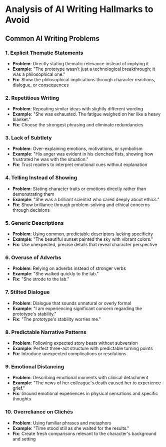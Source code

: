 # Analysis of AI Writing Hallmarks to Avoid

## Common AI Writing Problems

### 1. Explicit Thematic Statements
- **Problem**: Directly stating thematic relevance instead of implying it
- **Example**: "The prototype wasn't just a technological breakthrough; it was a philosophical one."
- **Fix**: Show the philosophical implications through character reactions, dialogue, or consequences

### 2. Repetitious Writing
- **Problem**: Repeating similar ideas with slightly different wording
- **Example**: "She was exhausted. The fatigue weighed on her like a heavy blanket."
- **Fix**: Choose the strongest phrasing and eliminate redundancies

### 3. Lack of Subtlety
- **Problem**: Over-explaining emotions, motivations, or symbolism
- **Example**: "His anger was evident in his clenched fists, showing how frustrated he was with the situation."
- **Fix**: Trust readers to interpret emotional cues without explanation

### 4. Telling Instead of Showing
- **Problem**: Stating character traits or emotions directly rather than demonstrating them
- **Example**: "She was a brilliant scientist who cared deeply about ethics."
- **Fix**: Show brilliance through problem-solving and ethical concerns through decisions

### 5. Generic Descriptions
- **Problem**: Using common, predictable descriptors lacking specificity
- **Example**: "The beautiful sunset painted the sky with vibrant colors."
- **Fix**: Use unexpected, precise details that reveal character perspective

### 6. Overuse of Adverbs
- **Problem**: Relying on adverbs instead of stronger verbs
- **Example**: "She walked quickly to the lab."
- **Fix**: "She strode to the lab."

### 7. Stilted Dialogue
- **Problem**: Dialogue that sounds unnatural or overly formal
- **Example**: "I am experiencing significant concern regarding the prototype's stability."
- **Fix**: "The prototype's stability worries me."

### 8. Predictable Narrative Patterns
- **Problem**: Following expected story beats without subversion
- **Example**: Perfect three-act structure with predictable turning points
- **Fix**: Introduce unexpected complications or resolutions

### 9. Emotional Distancing
- **Problem**: Describing emotional moments with clinical detachment
- **Example**: "The news of her colleague's death caused her to experience grief."
- **Fix**: Ground emotional experiences in physical sensations and specific thoughts

### 10. Overreliance on Clichés
- **Problem**: Using familiar phrases and metaphors
- **Example**: "Time stood still as she waited for the results."
- **Fix**: Create fresh comparisons relevant to the character's background and setting
